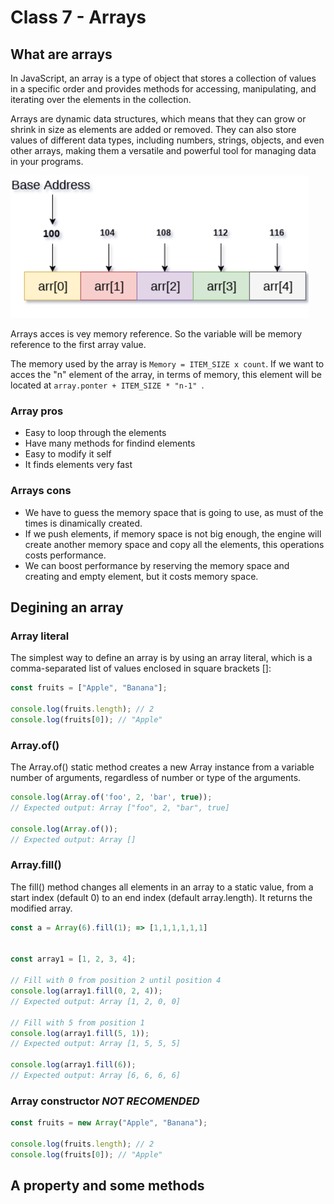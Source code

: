 # Class 7 - Arrays

## What are arrays

In JavaScript, an array is a type of object that stores a collection of values in a specific order and provides methods for accessing, manipulating, and iterating over the elements in the collection.

Arrays are dynamic data structures, which means that they can grow or shrink in size as elements are added or removed. They can also store values of different data types, including numbers, strings, objects, and even other arrays, making them a versatile and powerful tool for managing data in your programs.

![Alt text](./images/image.png)

Arrays acces is vey memory reference. So the variable will be memory reference to the first array value.

The memory used by the array is
`Memory = ITEM_SIZE x count`.
If we want to acces the "n" element of the array, in terms of memory, this element will be located at `array.ponter + ITEM_SIZE * "n-1" `.

### Array pros

- Easy to loop through the elements
- Have many methods for findind elements
- Easy to modify it self
- It finds elements very fast

### Arrays cons

- We have to guess the memory space that is going to use, as must of the times is dinamically created.
- If we push elements, if memory space is not big enough, the engine will create another memory space and copy all the elements, this operations costs performance.
- We can boost performance by reserving the memory space and creating and empty element, but it costs memory space.

## Degining an array

### Array literal

The simplest way to define an array is by using an array literal, which is a comma-separated list of values enclosed in square brackets []:

 ```js
 const fruits = ["Apple", "Banana"];

console.log(fruits.length); // 2
console.log(fruits[0]); // "Apple"
 ```

 ### Array.of()

The Array.of() static method creates a new Array instance from a variable number of arguments, regardless of number or type of the arguments.

 ```js
 console.log(Array.of('foo', 2, 'bar', true));
// Expected output: Array ["foo", 2, "bar", true]

console.log(Array.of());
// Expected output: Array []
 ```
### Array.fill()

The fill() method changes all elements in an array to a static value, from a start index (default 0) to an end index (default array.length). It returns the modified array.

```js
const a = Array(6).fill(1); => [1,1,1,1,1,1]


const array1 = [1, 2, 3, 4];

// Fill with 0 from position 2 until position 4
console.log(array1.fill(0, 2, 4));
// Expected output: Array [1, 2, 0, 0]

// Fill with 5 from position 1
console.log(array1.fill(5, 1));
// Expected output: Array [1, 5, 5, 5]

console.log(array1.fill(6));
// Expected output: Array [6, 6, 6, 6]
```

 ### Array constructor _NOT RECOMENDED_

 ```js
 const fruits = new Array("Apple", "Banana");

console.log(fruits.length); // 2
console.log(fruits[0]); // "Apple"
 ```

## A property and some methods